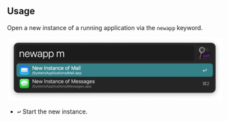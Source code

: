 ## Usage

Open a new instance of a running application via the `newapp` keyword.

![Keyword to list running apps](images/keyword.png)

* <kbd>↩</kbd> Start the new instance.
